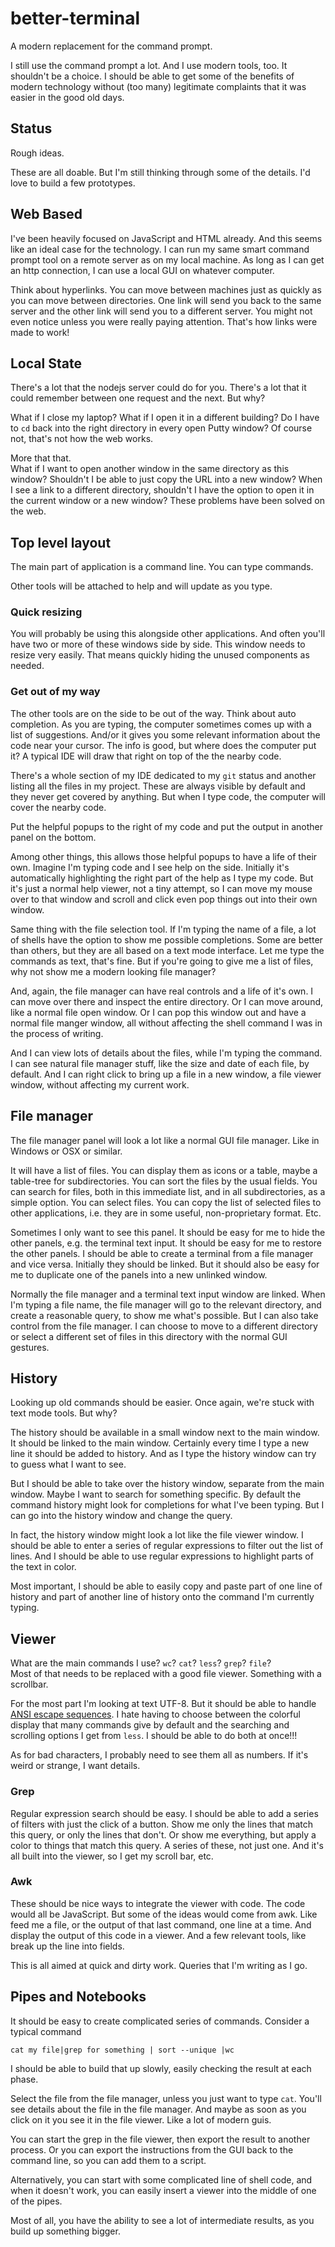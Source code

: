 # better-terminal
A modern replacement for the command prompt.

I still use the command prompt a lot.
And I use modern tools, too.
It shouldn't be a choice.
I should be able to get some of the benefits of modern technology without (too many) legitimate complaints that it was easier in the good old days.

## Status

Rough ideas.

These are all doable.
But I'm still thinking through some of the details.
I'd love to build a few prototypes.

## Web Based

I've been heavily focused on JavaScript and HTML already.
And this seems like an ideal case for the technology.
I can run my same smart command prompt tool on a remote server as on my local machine.
As long as I can get an http connection, I can use a local GUI on whatever computer.

Think about hyperlinks.
You can move between machines just as quickly as you can move between directories.
One link will send you back to the same server and the other link will send you to a different server.
You might not even notice unless you were really paying attention.
That's how links were made to work!

## Local State

There's a lot that the nodejs server could do for you.
There's a lot that it could remember between one request and the next.
But why?

What if I close my laptop?
What if I open it in a different building?
Do I have to `cd` back into the right directory in every open Putty window?
Of course not, that's not how the web works.

More that that.  
What if I want to open another window in the same directory as this window?
Shouldn't I be able to just copy the URL into a new window?
When I see a link to a different directory, shouldn't I have the option to open it in the current window or a new window?
These problems have been solved on the web.

## Top level layout

The main part of application is a command line.
You can type commands.

Other tools will be attached to help and will update as you type.

### Quick resizing

You will probably be using this alongside other applications.
And often you'll have two or more of these windows side by side.
This window needs to resize very easily.
That means quickly hiding the unused components as needed.

### Get out of my way

The other tools are on the side to be out of the way.
Think about auto completion.
As you are typing, the computer sometimes comes up with a list of suggestions.
And/or it gives you some relevant information about the code near your cursor.
The info is good, but where does the computer put it?
A typical IDE will draw that right on top of the the nearby code.

There's a whole section of my IDE dedicated to my `git` status and another listing all the files in my project.
These are always visible by default and they never get covered by anything.
But when I type code, the computer will cover the nearby code.

Put the helpful popups to the right of my code and put the output in another panel on the bottom.

Among other things, this allows those helpful popups to have a life of their own.
Imagine I'm typing code and I see help on the side.
Initially it's automatically highlighting the right part of the help as I type my code.
But it's just a normal help viewer, not a tiny attempt, so I can move my mouse over to that window and scroll and click even pop things out into their own window.

Same thing with the file selection tool.
If I'm typing the name of a file, a lot of shells have the option to show me possible completions.
Some are better than others, but they are all based on a text mode interface.
Let me type the commands as text, that's fine.
But if you're going to give me a list of files, why not show me a modern looking file manager?

And, again, the file manager can have real controls and a life of it's own.
I can move over there and inspect the entire directory.
Or I can move around, like a normal file open window.
Or I can pop this window out and have a normal file manger window, all without affecting the shell command I was in the process of writing.

And I can view lots of details about the files, while I'm typing the command.
I can see natural file manager stuff, like the size and date of each file, by default.
And I can right click to bring up a file in a new window, a file viewer window, without affecting my current work.

## File manager

The file manager panel will look a lot like a normal GUI file manager.
Like in Windows or OSX or similar.

It will have a list of files.
You can display them as icons or a table, maybe a table-tree for subdirectories.
You can sort the files by the usual fields.
You can search for files, both in this immediate list, and in all subdirectories, as a simple option.
You can select files.
You can copy the list of selected files to other applications, i.e. they are in some useful, non-proprietary format.
Etc.

Sometimes I only want to see this panel.
It should be easy for me to hide the other panels, e.g. the terminal text input.
It should be easy for me to restore the other panels.
I should be able to create a terminal from a file manager and vice versa.
Initially they should be linked.
But it should also be easy for me to duplicate one of the panels into a new unlinked window.

Normally the file manager and a terminal text input window are linked.
When I'm typing a file name, the file manager will go to the relevant directory,
and create a reasonable query, to show me what's possible.
But I can also take control from the file manager.
I can choose to move to a different directory or select a different set of files in this directory with the normal GUI gestures.

## History

Looking up old commands should be easier.
Once again, we're stuck with text mode tools.
But why?

The history should be available in a small window next to the main window.
It should be linked to the main window.
Certainly every time I type a new line it should be added to history.
And as I type the history window can try to guess what I want to see.

But I should be able to take over the history window, separate from the main window.
Maybe I want to search for something specific.
By default the command history might look for completions for what I've been typing.
But I can go into the history window and change the query.

In fact, the history window might look a lot like the file viewer window. 
I should be able to enter a series of regular expressions to filter out the list of lines.
And I should be able to use regular expressions to highlight parts of the text in color.

Most important, I should be able to easily copy and paste part of one line of history and part of another line of history onto the command I'm currently typing.


## Viewer
What are the main commands I use?  `wc`?  `cat`?  `less`?  `grep`?  `file`?  
Most of that needs to be replaced with a good file viewer.
Something with a scrollbar.

For the most part I'm looking at text UTF-8.
But it should be able to handle [ANSI escape sequences](https://en.wikipedia.org/wiki/ANSI_escape_code).
I hate having to choose between the colorful display that many commands give by default and the searching and scrolling options I get from `less`.
I should be able to do both at once!!!

As for bad characters, I probably need to see them all as numbers.
If it's weird or strange, I want details.

### Grep

Regular expression search should be easy.
I should be able to add a series of filters with just the click of a button.
Show me only the lines that match this query,
or only the lines that don't.
Or show me everything, but apply a color to things that match this query.
A series of these, not just one.
And it's all built into the viewer, so I get my scroll bar, etc.

### Awk

These should be nice ways to integrate the viewer with code.
The code would all be JavaScript.
But some of the ideas would come from awk.
Like feed me a file, or the output of that last command, one line at a time.
And display the output of this code in a viewer.
And a few relevant tools, like break up the line into fields.

This is all aimed at quick and dirty work.
Queries that I'm writing as I go.

## Pipes and Notebooks

It should be easy to create complicated series of commands.
Consider a typical command
```
cat my file|grep for something | sort --unique |wc
```
I should be able to build that up slowly, easily checking the result at each phase.

Select the file from the file manager, unless you just want to type `cat`.
You'll see details about the file in the file manager.
And maybe as soon as you click on it you see it in the file viewer.
Like a lot of modern guis.

You can start the grep in the file viewer,
then export the result to another process.
Or you can export the instructions from the GUI back to the command line, so you can add them to a script.

Alternatively, you can start with some complicated line of shell code, and when it doesn't work, you can easily insert a viewer into the middle of one of the pipes.

Most of all, you have the ability to see a lot of intermediate results, as you build up something bigger.

